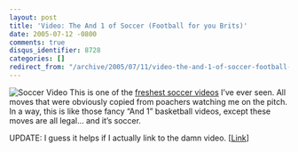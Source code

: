 ```yaml
---
layout: post
title: 'Video: The And 1 of Soccer (Football for you Brits)'
date: 2005-07-12 -0800
comments: true
disqus_identifier: 8728
categories: []
redirect_from: "/archive/2005/07/11/video-the-and-1-of-soccer-football-for-you-brits.aspx/"
---
```


![Soccer Video](https://haacked.com/images/SoccerVideo.jpg) This is one
of the [freshest soccer
videos](http://www.putfile.com/media.php?n=fussball) I’ve ever seen. All
moves that were obviously copied from poachers watching me on the pitch.
In a way, this is like those fancy “And 1” basketball videos, except
these moves are all legal... and it’s soccer.

UPDATE: I guess it helps if I actually link to the damn video.
[[Link](http://www.putfile.com/media.php?n=fussball)]

